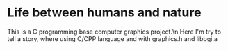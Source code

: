 # Life between humans and nature
This is a C programming base computer graphics project.\n
Here I'm try to tell a story, where using C/CPP language and with graphics.h and libbgi.a
